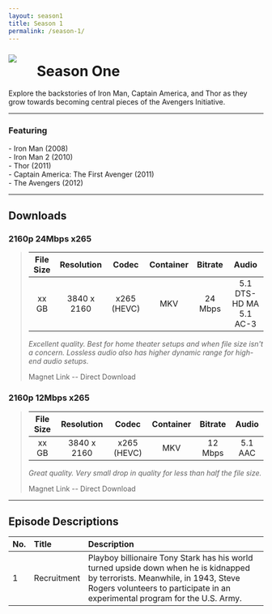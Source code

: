```yaml
---
layout: season1
title: Season 1
permalink: /season-1/
---
```


<img src="../assets/images/seasonOne_450px.jpg" style="float: left; padding: 10px 40px 10px 0px;" />

# Season One

Explore the backstories of Iron Man, Captain America, and Thor as they grow towards becoming central pieces of the Avengers Initiative.

* * *

### Featuring

<p>
 - Iron Man (2008)<br />
 - Iron Man 2 (2010)<br />
 - Thor (2011)<br />
 - Captain America: The First Avenger (2011)<br />
 - The Avengers (2012)
</p>
<p style="clear: both;"></p>

* * *

## Downloads

### 2160p 24Mbps x265
> | **File Size** | **Resolution** | **Codec** | **Container** | **Bitrate** | **Audio** |
> | :---: | :---: | :---: | :---: | :---: | :---: |
> | xx GB | 3840 x 2160 | x265 (HEVC) | MKV | 24 Mbps | 5.1 DTS-HD MA <br /> 5.1 AC-3 |
> 
> *Excellent quality. Best for home theater setups and when file size isn't a concern. Lossless audio also has higher dynamic range for high-end audio setups.*
> 
> Magnet Link -- Direct Download

### 2160p 12Mbps x265

> | **File Size** | **Resolution** | **Codec** | **Container** | **Bitrate** | **Audio** |
> | :---: | :---: | :---: | :---: | :---: | :---: |
> | xx GB | 3840 x 2160 | x265 (HEVC) | MKV | 12 Mbps | 5.1 AAC |
>
> *Great quality. Very small drop in quality for less than half the file size.*
> 
> Magnet Link -- Direct Download

* * *

## Episode Descriptions

| **No.** | **Title** | **Description** |
| --- | :--- | :--- |
| 1 | Recruitment | Playboy billionaire Tony Stark has his world turned upside down when he is kidnapped by terrorists. Meanwhile, in 1943, Steve Rogers volunteers to participate in an experimental program for the U.S. Army. |

